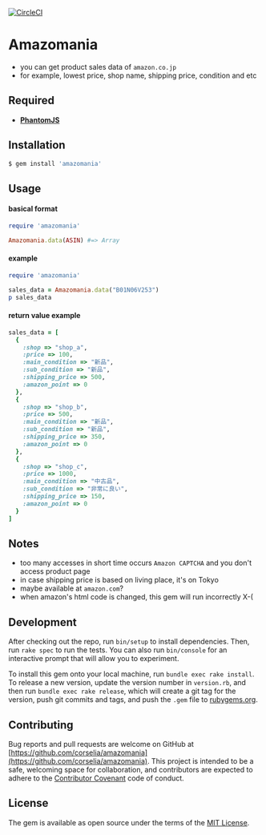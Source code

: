 [![CircleCI](https://circleci.com/gh/corselia/amazomania/tree/master.svg?style=svg)](https://circleci.com/gh/corselia/amazomania/tree/master)

# Amazomania
- you can get product sales data of `amazon.co.jp`
- for example, lowest price, shop name, shipping price, condition and etc

## Required
- [**PhantomJS**](http://phantomjs.org/)

## Installation
```bash
$ gem install 'amazomania'
```

## Usage

#### basical format

```ruby
require 'amazomania'

Amazomania.data(ASIN) #=> Array
```

#### example

```ruby
require 'amazomania'

sales_data = Amazomania.data("B01N06V253")
p sales_data
```

#### return value example
```ruby
sales_data = [
  {
    :shop => "shop_a",
    :price => 100,
    :main_condition => "新品",
    :sub_condition => "新品",
    :shipping_price => 500,
    :amazon_point => 0
  },
  {
    :shop => "shop_b",
    :price => 500,
    :main_condition => "新品",
    :sub_condition => "新品",
    :shipping_price => 350,
    :amazon_point => 0
  },
  {
    :shop => "shop_c",
    :price => 1000,
    :main_condition => "中古品",
    :sub_condition => "非常に良い",
    :shipping_price => 150,
    :amazon_point => 0
  }
]
```

## Notes
- too many accesses in short time occurs `Amazon CAPTCHA` and you don't access product page
- in case shipping price is based on living place, it's on Tokyo
- maybe available at `amazon.com`?
- when amazon's html code is changed, this gem will run incorrectly X-(

## Development
After checking out the repo, run `bin/setup` to install dependencies. Then, run `rake spec` to run the tests. You can also run `bin/console` for an interactive prompt that will allow you to experiment.

To install this gem onto your local machine, run `bundle exec rake install`. To release a new version, update the version number in `version.rb`, and then run `bundle exec rake release`, which will create a git tag for the version, push git commits and tags, and push the `.gem` file to [rubygems.org](https://rubygems.org).

## Contributing
Bug reports and pull requests are welcome on GitHub at [https://github.com/corselia/amazomania](https://github.com/corselia/amazomania). This project is intended to be a safe, welcoming space for collaboration, and contributors are expected to adhere to the [Contributor Covenant](http://contributor-covenant.org) code of conduct.

## License
The gem is available as open source under the terms of the [MIT License](http://opensource.org/licenses/MIT).

